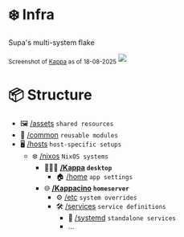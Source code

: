 # ❄️ Infra

Supa's multi-system flake

<sub>Screenshot of [Kappa](hosts/nixos/Kappa) as of 18-08-2025</sub>
![](https://github.com/user-attachments/assets/b8119586-3d43-41df-ae88-451c9bb7b40d)

# 📦 Structure

- 🖼️ [/assets](assets) `shared resources`
- 🧩 [/common](common) `reusable modules`
- 🖥️ [/hosts](hosts) `host-specific setups`
  - ❄️ [/nixos](hosts/nixos) `NixOS systems`
    - 👩🏻‍💻 **[/Kappa](hosts/nixos/Kappa) `desktop`**
      - 🏠 [/home](hosts/nixos/Kappa/home) `app settings`
    - 🌐 **[/Kappacino](hosts/nixos/Kappacino) `homeserver`**
      - ⚙️ [/etc](hosts/nixos/Kappacino/etc) `system overrides`
      - 🛠️ [/services](hosts/nixos/Kappacino/services) `service definitions`
        - 🔧 [/systemd](hosts/nixos/Kappacino/services/systemd) `standalone services`
        - ...
